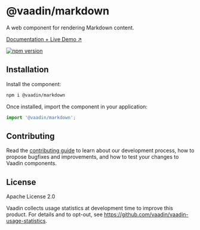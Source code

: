 # @vaadin/markdown

A web component for rendering Markdown content.

[Documentation + Live Demo ↗](https://vaadin.com/docs/latest/components/markdown)

[![npm version](https://badgen.net/npm/v/@vaadin/markdown)](https://www.npmjs.com/package/@vaadin/markdown)

## Installation

Install the component:

```sh
npm i @vaadin/markdown
```

Once installed, import the component in your application:

```js
import '@vaadin/markdown';
```

## Contributing

Read the [contributing guide](https://vaadin.com/docs/latest/contributing) to learn about our development process, how to propose bugfixes and improvements, and how to test your changes to Vaadin components.

## License

Apache License 2.0

Vaadin collects usage statistics at development time to improve this product.
For details and to opt-out, see https://github.com/vaadin/vaadin-usage-statistics.
